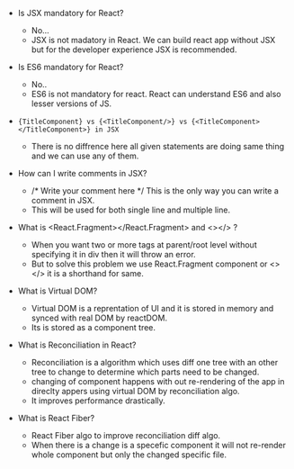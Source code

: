 - Is JSX mandatory for React?
    - No...
    - JSX is not madatory in React. We can build react app without JSX but for the developer experience JSX is recommended.

- Is ES6 mandatory for React?
    - No..
    - ES6 is not mandatory for react. React can understand  ES6 and also lesser versions of JS.

- `{TitleComponent} vs {<TitleComponent/>} vs {<TitleComponent></TitleComponent>} in JSX`
    - There is no diffrence here all given statements are doing same thing and we can use any of them.

- How can I write comments in JSX?
    - /* Write your comment here */ This is the only way you can write a comment in JSX.
    - This will be used for both single line and multiple line.

- What is <React.Fragment></React.Fragment> and <></> ?
    - When you want two or more tags at parent/root level without specifying it in div then it will throw an error.
    - But to solve this problem we use React.Fragment component or <></> it is a shorthand for same.

- What is Virtual DOM?
    - Virtual DOM is a reprentation of UI and it is stored in memory and synced with real DOM by reactDOM.
    - Its is stored as a component tree.

- What is Reconciliation in React?
    - Reconciliation is a algorithm which uses diff one tree with an other tree to change to determine which parts need to be changed.
    - changing of component happens with out re-rendering of the app in direclty appers using virtual DOM by reconciliation algo.
    - It improves performance drastically.

- What is React Fiber?
    - React Fiber algo to improve reconciliation diff algo.
    - When there is a change is a specefic component it will not re-render whole component but only the changed specific file.

